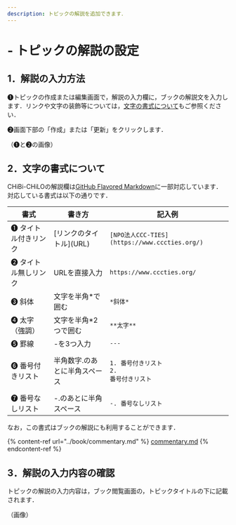 ```yaml
---
description: トピックの解説を追加できます．
---
```


# - トピックの解説の設定

## 1．解説の入力方法

❶トピックの作成または編集画面で，解説の入力欄に，ブックの解説文を入力します．リンクや文字の装飾等については，[文字の書式について](commentary.md#2nonitsuite)もご参照ください．

❷画面下部の「作成」または「更新」をクリックします．

（❶と❷の画像）

## 2．文字の書式について

CHiBi-CHiLOの解説欄は[GitHub Flavored Markdown](https://github.github.com/gfm/)に一部対応しています．\
対応している書式は以下の通りです．

| 書式        | 書き方               | 記入例                                                       |
| --------- | ----------------- | --------------------------------------------------------- |
| ❶ タイトル付きリンク     | \[リンクのタイトル]\(URL) | `[NPO法人CCC-TIES](https://www.cccties.org/)`                         |
| ❷ タイトル無しリンク | URLを直接入力            | `https://www.cccties.org/`                                |
| ❸ 斜体      | 文字を半角\*で囲む        | `*斜体*`                                                    |
| ❹ 太字（強調）  | 文字を半角\*2つで囲む      | `**太字**`                                                  |
| ❺ 罫線      | -を3つ入力            | `---`                                                     |
| ❻ 番号付きリスト | 半角数字.のあとに半角スペース   | <p><code>1. 番号付きリスト</code><br><code>2. 番号付きリスト</code></p> |
| ❼ 番号なしリスト | -.のあとに半角スペース      | `-. 番号なしリスト`                                              |

なお，この書式はブックの解説にも利用することができます．

{% content-ref url="../book/commentary.md" %}
[commentary.md](../book/commentary.md)
{% endcontent-ref %}

## 3．解説の入力内容の確認

トピックの解説の入力内容は，ブック閲覧画面の，トピックタイトルの下に記載されます．

（画像）
